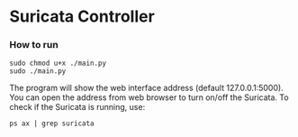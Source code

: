 # Suricata Controller

### How to run

	sudo chmod u+x ./main.py
	sudo ./main.py

The program will show the web interface address (default 127.0.0.1:5000).
You can open the address from web browser to turn on/off the Suricata.
To check if the Suricata is running, use:

	ps ax | grep suricata
